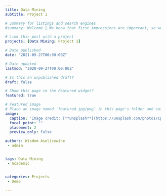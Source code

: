 ```yaml
---
title: Data Mining
subtitle: Project 1

# Summary for listings and search engines
#summary: Welcome 👋 We know that first impressions are important, so we've populated your new site with some initial content to help you get familiar with #everything in no time.

# Link this post with a project
projects: [Data Mining: Project 1]

# Date published
date: "2021-09-27T00:00:00Z"

# Date updated
lastmod: "2020-09-27T00:00:00Z"

# Is this an unpublished draft?
draft: false

# Show this page in the Featured widget?
featured: true

# Featured image
# Place an image named `featured.jpg/png` in this page's folder and customize its options here.
image:
  caption: 'Image credit: [**Unsplash**](https://unsplash.com/photos/CpkOjOcXdUY)'
  focal_point: ""
  placement: 2
  preview_only: false

authors: Wisdom Aselisewine
 - admin


tags: Data Mining
 - Academic


categories: Projects
 - Demo

---
```



